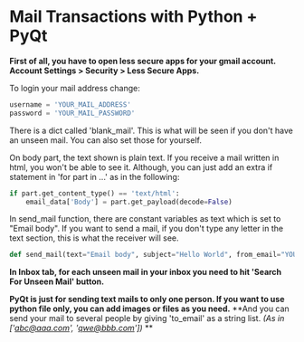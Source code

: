 # Mail Transactions with Python + PyQt 

**First of all, you have to open less secure apps for your gmail account. Account Settings > Security > Less Secure Apps.**


To login your mail address change:
```python
username = 'YOUR_MAIL_ADDRESS'
password = 'YOUR_MAIL_PASSWORD'
```

There is a dict called 'blank_mail'. This is what will be seen if you don't have an unseen mail. You can also set those for yourself.

On body part, the text shown is plain text. If you receive a mail written in html, you won't be able to see it.
Although, you can just add an extra if statement in 'for part in ...' as in the following:
```python
if part.get_content_type() == 'text/html':
	email_data['Body'] = part.get_payload(decode=False)
```

In send_mail function, there are constant variables as text which is set to "Email body". If you want to send a mail, if you don't type any letter in the text section, this is what the receiver will see.
```python
def send_mail(text="Email body", subject="Hello World", from_email="YOUR_MAIL_ADDRESS", to_email=None):
```

**In Inbox tab, for each unseen mail in your inbox you need to hit 'Search For Unseen Mail' button.**

**PyQt is just for sending text mails to only one person. If you want to use python file only, you can add images or files as you need.**
**And you can send your mail to several people by giving 'to_email' as a string list. *(As in ['abc@aaa.com', 'qwe@bbb.com'])* **

